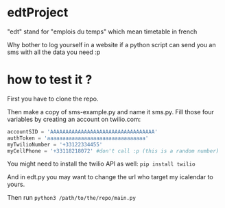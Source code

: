 # edtProject
"edt" stand for "emplois du temps" which mean timetable in french

Why bother to log yourself in a website if a python script can send you an sms with all the data you need :p

# how to test it ?

First you have to clone the repo.

Then make a copy of sms-example.py and name it sms.py.
Fill those four variables by creating an account on twilio.com:

```python
accountSID = 'AAAAAAAAAAAAAAAAAAAAAAAAAAAAAAAAAA'
authToken = 'aaaaaaaaaaaaaaaaaaaaaaaaaaaaaaaa'
myTwilioNumber = '+33122334455'
myCellPhone = '+33118218072' #don't call :p (this is a random number)
```

You might need to install the twilio API as well: `pip install twilio`

And in edt.py you may want to change the url who target my icalendar to yours.

Then run `python3 /path/to/the/repo/main.py`